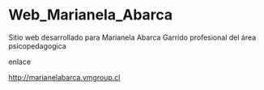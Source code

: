 # Web_Marianela_Abarca
Sitio web desarrollado para Marianela Abarca Garrido profesional del área psicopedagogica

enlace

http://marianelabarca.vmgroup.cl
